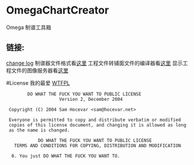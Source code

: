 # OmegaChartCreator
Omega 制谱工具箱

## 链接:
[change log](./changeLog.md)
制谱器文件格式看[这里](./doc/formants.md)
工程文件转铺面文件的编译器看[这里](./doc/compilers.md)
显示工程文件的图像服务器看[这里](./doc/graphicServer.md)

#License
我的最爱 [WTFPL](http://www.wtfpl.net/)
```
        DO WHAT THE FUCK YOU WANT TO PUBLIC LICENSE 
                    Version 2, December 2004 

 Copyright (C) 2004 Sam Hocevar <sam@hocevar.net> 

 Everyone is permitted to copy and distribute verbatim or modified 
 copies of this license document, and changing it is allowed as long 
 as the name is changed. 

            DO WHAT THE FUCK YOU WANT TO PUBLIC LICENSE 
   TERMS AND CONDITIONS FOR COPYING, DISTRIBUTION AND MODIFICATION 

  0. You just DO WHAT THE FUCK YOU WANT TO.
```

